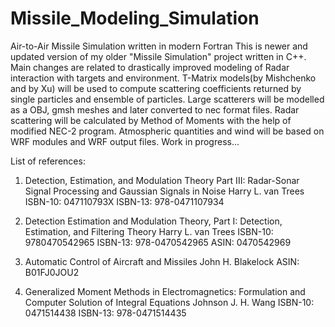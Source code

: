 # Missile_Modeling_Simulation
Air-to-Air Missile Simulation written in modern Fortran
This is newer and updated version of my older "Missile Simulation" project
written in C++.
Main changes are related to drastically improved modeling of Radar interaction
with targets and environment.
T-Matrix models(by Mishchenko and by Xu) will be used to compute scattering coefficients returned by
single particles and ensemble of particles.
Large scatterers will be modelled as a OBJ, gmsh meshes and later converted to nec format files.
Radar scattering will be calculated by Method of Moments with the help of modified NEC-2 program.
Atmospheric quantities and wind will be based on WRF modules and WRF output files.
Work in progress...

List of references:

1) Detection, Estimation, and Modulation Theory Part III: Radar-Sonar Signal Processing and Gaussian Signals in Noise
   Harry L. van Trees
   ISBN-10: 047110793X
   ISBN-13: 978-0471107934
   
 2) Detection Estimation and Modulation Theory, Part I: Detection, Estimation, and Filtering Theory 
    Harry L. van Trees
    ISBN-10: 9780470542965
    ISBN-13: 978-0470542965
    ASIN: 0470542969
    
3) Automatic Control of Aircraft and Missiles 
   John H. Blakelock
   ASIN: B01FJ0JOU2
   
 4) Generalized Moment Methods in Electromagnetics: Formulation and Computer Solution of Integral Equations
    Johnson J. H. Wang
    ISBN-10: 0471514438
    ISBN-13: 978-0471514435
